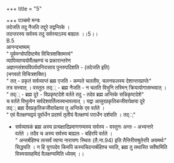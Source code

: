 +++
title = "5"

+++
पञ्चमो मन्त्रः  
तदेजति तदु नैजति तद्दूरे तद्वन्तिके ।  
तदन्तरस्य सर्वस्य तदु सर्वस्याऽस्य बाह्यतः ।।5।।  
B.5  
आनन्दभाष्यम्  
" पूर्वमन्त्रोपदिष्टमेव विचित्रशक्तिमत्त्वं"  
व्यापिव्याप्ययोर्वैलक्षण्यं च प्रकारान्तरेण  
अज्ञानसंशयविपर्ययनिरासाय पुनरुपदिशति - (तदेजति इति)  
(भगवतो विचित्रशक्तिः)  
" तत् - प्रकृतं सर्वव्याप्तं ब्रह्म एजति - कम्पते चलतीव, चलनफलस्य देशान्तरप्राप्तेः"  
तत्र सत्त्वात् । वस्तुतः तद्् - ब्रह्म नैजति - न चलति विभुनि तस्मिन् क्रियायोगासम्भवात् ।  
" तद्् - ब्रह्म दूरे - विप्रकृष्टदेशे वर्तते तदु - तदेव ब्रह्म अन्तिके सन्निकृष्टदेशे"  
च वर्तते विभुत्वेन सर्वदेशवर्तित्वस्वभावत्वात् । यद्वा आसुरप्रकृतिकजीवापेक्षया दूरे  
तद्् ब्रह्म दैवप्रकृतिकजीवापेक्षया तु अन्तिके एव वर्तते ।  
" एवं वैलक्षण्यद्वयं पूर्वार्धेन प्रदर्श्य तृतीयं वैलक्षण्यं परार्धेन दर्शयति । तद््"  
- सर्वव्यापकं ब्रह्म अस्य प्रत्यक्षादिप्रमाणगम्यस्य सर्वस्य - वस्तुनः अन्तः - अभ्यन्तरे  
वर्तते । तदैव च अस्य सर्वस्य बाह्यतः - बहिरपि वर्तते ।  
" अन्तर्बहिश्च तत्सर्वं व्याप्य नारायणः स्थितः (तै.ना.94) इति तैत्तिरीयश्रुतेरपि अयमर्थः"  
सिद्ध्यति । न हि युगपदेव किमपि कस्यचिदन्तर्बहिश्च भवति, ब्रह्म तु तथास्ति सर्वेषामिति  
विस्मयावहमिदं वैलक्षण्यमिति ध्येयम् ।।